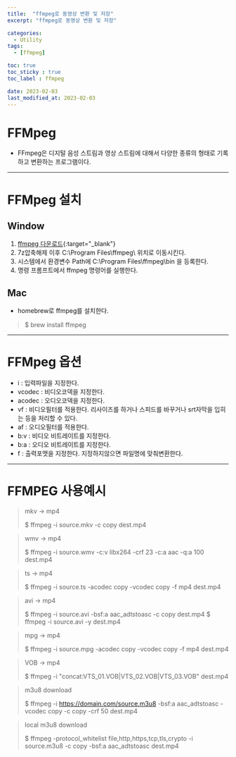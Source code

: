 ```yaml
---
title:  "ffmpeg로 동영상 변환 및 저장"
excerpt: "ffmpeg로 동영상 변환 및 저장"

categories:
  - Utility
tags:
  - [ffmpeg]

toc: true
toc_sticky : true
toc_label : ffmpeg

date: 2023-02-03
last_modified_at: 2023-02-03
---
```


# FFMpeg
- FFmpeg은 디지털 음성 스트림과 영상 스트림에 대해서 다양한 종류의 형태로 기록하고 변환하는 프로그램이다.

---

# FFMpeg 설치

## Window

1. [ffmpeg 다운로드](https://www.gyan.dev/ffmpeg/builds/ffmpeg-release-full.7z){:target="_blank"}
2. 7z압축해제 이후 C:\Program Files\ffmpeg\ 위치로 이동시킨다.
3. 시스템에서 환경변수 Path에 C:\Program Files\ffmpeg\bin 을 등록한다.
4. 명령 프롬프트에서 ffmpeg 명령어를 실행한다. 

## Mac
- homebrew로 ffmpeg를 설치한다.
> $ brew install ffmpeg

---

# FFMpeg 옵션

- i : 입력파일을 지정한다.
- vcodec : 비디오코덱을 지정한다.
- acodec : 오디오코덱을 지정한다.
- vf : 비디오필터를 적용한다. 리사이즈를 하거나 스피드를 바꾸거나 srt자막을 입히는 등을 처리할 수 있다.
- af : 오디오필터를 적용한다.
- b:v : 비디오 비트레이트를 지정한다.
- b:a : 오디오 비트레이트를 지정한다.
- f : 출력포맷을 지정한다. 지정하지않으면 파일명에 맞춰변환한다.

---

# FFMPEG 사용예시

> mkv -> mp4
> 
> $ ffmpeg -i source.mkv -c copy dest.mp4

> wmv -> mp4
> 
> $ ffmpeg -i source.wmv -c:v libx264 -crf 23 -c:a aac -q:a 100 dest.mp4

> ts -> mp4
> 
> $ ffmpeg -i source.ts -acodec copy -vcodec copy -f mp4 dest.mp4

> avi -> mp4
> 
> $ ffmpeg -i source.avi -bsf:a aac_adtstoasc -c copy dest.mp4
> $ ffmpeg -i source.avi -y dest.mp4

> mpg -> mp4
> 
> $ ffmpeg -i source.mpg -acodec copy -vcodec copy -f mp4 dest.mp4

> VOB -> mp4
> 
> $ ffmpeg -i "concat:VTS_01.VOB|VTS_02.VOB|VTS_03.VOB" dest.mp4

> m3u8 download
>
> $ ffmpeg -i https://domain.com/source.m3u8 -bsf:a aac_adtstoasc -vcodec copy -c copy -crf 50 dest.mp4

> local m3u8 download
> 
> $ ffmpeg -protocol_whitelist file,http,https,tcp,tls,crypto -i source.m3u8 -c copy -bsf:a aac_adtstoasc dest.mp4